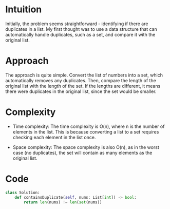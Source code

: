 # Intuition
Initially, the problem seems straightforward - identifying if there are duplicates in a list. My first thought was to use a data structure that can automatically handle duplicates, 
such as a set, and compare it with the original list.

# Approach
The approach is quite simple. Convert the list of numbers into a set, which automatically removes any duplicates. Then, compare the length of the original list with the length of 
the set. If the lengths are different, it means there were duplicates in the original list, since the set would be smaller.

# Complexity
- Time complexity:
The time complexity is O(n), where n is the number of elements in the list. This is because converting a list to a set requires checking each element in the list once.

- Space complexity:
The space complexity is also O(n), as in the worst case (no duplicates), the set will contain as many elements as the original list.

# Code
```python
class Solution:
    def containsDuplicate(self, nums: List[int]) -> bool:
        return len(nums) != len(set(nums))

